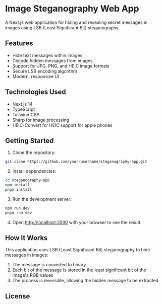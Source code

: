 # Image Steganography Web App

A Next.js web application for hiding and revealing secret messages in images using LSB (Least Significant Bit) steganography.

## Features

- Hide text messages within images
- Decode hidden messages from images
- Support for JPG, PNG, and HEIC image formats
- Secure LSB encoding algorithm
- Modern, responsive UI

## Technologies Used

- Next.js 14
- TypeScript
- Tailwind CSS
- Sharp for image processing
- HEIC-Convert for HEIC support for apple phones

## Getting Started

1. Clone the repository:
```bash
git clone https://github.com/your-username/steganography-app.git
```

2. Install dependencies:
```bash
cd steganography-app
npm install
pnpm install
```

3. Run the development server:
```bash
npm run dev
pnpm run dev
```

4. Open [http://localhost:3000](http://localhost:3000) with your browser to see the result.

## How It Works

This application uses LSB (Least Significant Bit) steganography to hide messages in images:

1. The message is converted to binary
2. Each bit of the message is stored in the least significant bit of the image's RGB values
3. The process is reversible, allowing the hidden message to be extracted

## License
